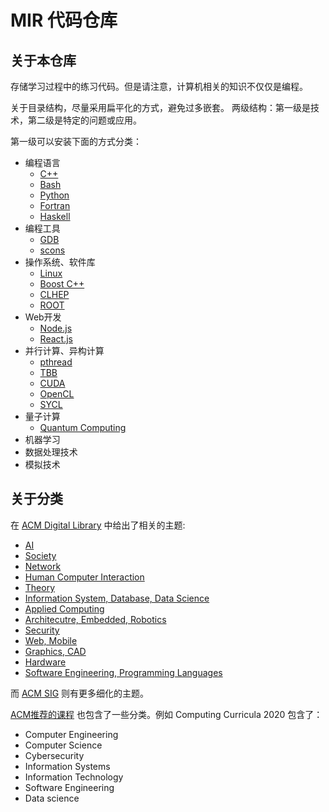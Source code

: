 MIR 代码仓库
===================


## 关于本仓库
存储学习过程中的练习代码。但是请注意，计算机相关的知识不仅仅是编程。

关于目录结构，尽量采用扁平化的方式，避免过多嵌套。
两级结构：第一级是技术，第二级是特定的问题或应用。

第一级可以安装下面的方式分类：

* 编程语言
  * [C++](coding/cpp)
  * [Bash](coding/shell)
  * [Python](coding/python)
  * [Fortran](coding/fortran)
  * [Haskell](coding/haskell)
* 编程工具
  * [GDB](coding/gdb)
  * [scons](coding/scons)
* 操作系统、软件库
  * [Linux](coding/linux)
  * [Boost C++](coding/boost)
  * [CLHEP](coding/clhep)
  * [ROOT](coding/root)
* Web开发
  * [Node.js](coding/node)
  * [React.js](coding/react)
* 并行计算、异构计算
  * [pthread](coding/pthread)
  * [TBB](coding/tbb)
  * [CUDA](coding/cuda)
  * [OpenCL](coding/opencl)
  * [SYCL](coding/sycl)
* 量子计算
  * [Quantum Computing](coding/quantum)
* 机器学习
* 数据处理技术
* 模拟技术

## 关于分类
在 [ACM Digital Library](https://dl.acm.org/) 中给出了相关的主题:
* [AI](https://dl.acm.org/subject/ai)
* [Society](https://dl.acm.org/subject/society)
* [Network](https://dl.acm.org/subject/network)
* [Human Computer Interaction](https://dl.acm.org/subject/hci)
* [Theory](https://dl.acm.org/subject/theory)
* [Information System, Database, Data Science](https://dl.acm.org/subject/is)
* [Applied Computing](https://dl.acm.org/subject/applied)
* [Architecutre, Embedded, Robotics](https://dl.acm.org/subject/architecture)
* [Security](https://dl.acm.org/subject/security)
* [Web, Mobile](https://dl.acm.org/subject/mobile)
* [Graphics, CAD](https://dl.acm.org/subject/graphics)
* [Hardware](https://dl.acm.org/subject/hardware)
* [Software Engineering, Programming Languages](https://dl.acm.org/subject/se)

而 [ACM SIG](https://www.acm.org/special-interest-groups/alphabetical-listing) 则有更多细化的主题。

[ACM推荐的课程](https://www.acm.org/education/curricula-recommendations) 也包含了一些分类。例如 Computing Curricula 2020 包含了：
* Computer Engineering
* Computer Science
* Cybersecurity
* Information Systems
* Information Technology
* Software Engineering
* Data science 